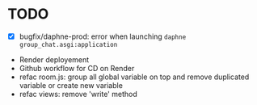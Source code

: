 # TODO
- [X] bugfix/daphne-prod: error when launching `daphne group_chat.asgi:application`
- Render deployement
- Github workflow for CD on Render
- refac room.js: group all global variable on top and remove duplicated variable or create new variable
- refac views: remove 'write' method
